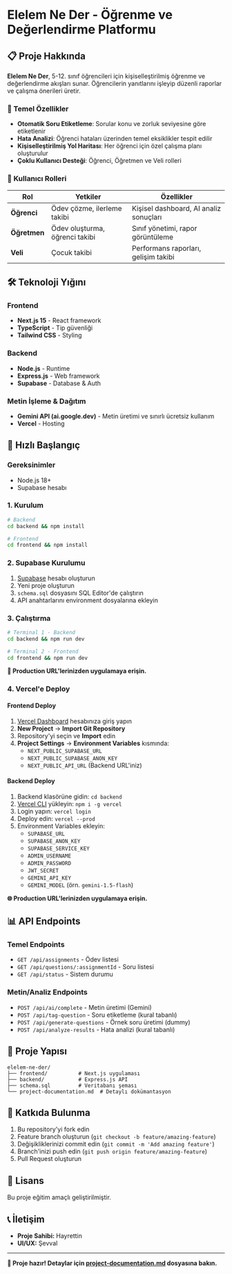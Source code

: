 # Elelem Ne Der - Öğrenme ve Değerlendirme Platformu

## 📋 Proje Hakkında

**Elelem Ne Der**, 5-12. sınıf öğrencileri için kişiselleştirilmiş öğrenme ve değerlendirme akışları sunar. Öğrencilerin yanıtlarını işleyip düzenli raporlar ve çalışma önerileri üretir.

### 🎯 Temel Özellikler

- **Otomatik Soru Etiketleme**: Sorular konu ve zorluk seviyesine göre etiketlenir
- **Hata Analizi**: Öğrenci hataları üzerinden temel eksiklikler tespit edilir
- **Kişiselleştirilmiş Yol Haritası**: Her öğrenci için özel çalışma planı oluşturulur
- **Çoklu Kullanıcı Desteği**: Öğrenci, Öğretmen ve Veli rolleri

### 👥 Kullanıcı Rolleri

| Rol | Yetkiler | Özellikler |
|-----|----------|------------|
| **Öğrenci** | Ödev çözme, ilerleme takibi | Kişisel dashboard, AI analiz sonuçları |
| **Öğretmen** | Ödev oluşturma, öğrenci takibi | Sınıf yönetimi, rapor görüntüleme |
| **Veli** | Çocuk takibi | Performans raporları, gelişim takibi |


## 🛠️ Teknoloji Yığını

### Frontend
- **Next.js 15** - React framework
- **TypeScript** - Tip güvenliği
- **Tailwind CSS** - Styling

### Backend
- **Node.js** - Runtime
- **Express.js** - Web framework
- **Supabase** - Database & Auth

### Metin İşleme & Dağıtım
- **Gemini API (ai.google.dev)** - Metin üretimi ve sınırlı ücretsiz kullanım
- **Vercel** - Hosting

## 🚀 Hızlı Başlangıç

### Gereksinimler
- Node.js 18+
- Supabase hesabı

### 1. Kurulum
```bash
# Backend
cd backend && npm install

# Frontend
cd frontend && npm install
```

### 2. Supabase Kurulumu
1. [Supabase](https://supabase.com) hesabı oluşturun
2. Yeni proje oluşturun
3. `schema.sql` dosyasını SQL Editor'de çalıştırın
4. API anahtarlarını environment dosyalarına ekleyin

### 3. Çalıştırma
```bash
# Terminal 1 - Backend
cd backend && npm run dev

# Terminal 2 - Frontend
cd frontend && npm run dev
```

**🎯 Production URL'lerinizden uygulamaya erişin.**

### 4. Vercel'e Deploy

#### Frontend Deploy
1. [Vercel Dashboard](https://vercel.com) hesabınıza giriş yapın
2. **New Project** → **Import Git Repository**
3. Repository'yi seçin ve **Import** edin
4. **Project Settings** → **Environment Variables** kısmında:
   - `NEXT_PUBLIC_SUPABASE_URL`
   - `NEXT_PUBLIC_SUPABASE_ANON_KEY`
   - `NEXT_PUBLIC_API_URL` (Backend URL'iniz)

#### Backend Deploy
1. Backend klasörüne gidin: `cd backend`
2. [Vercel CLI](https://vercel.com/cli) yükleyin: `npm i -g vercel`
3. Login yapın: `vercel login`
4. Deploy edin: `vercel --prod`
5. Environment Variables ekleyin:
   - `SUPABASE_URL`
   - `SUPABASE_ANON_KEY`
   - `SUPABASE_SERVICE_KEY`
   - `ADMIN_USERNAME`
   - `ADMIN_PASSWORD`
   - `JWT_SECRET`
   - `GEMINI_API_KEY`
   - `GEMINI_MODEL` (örn. `gemini-1.5-flash`)

**🌐 Production URL'lerinizden uygulamaya erişin.**

## 📊 API Endpoints

### Temel Endpoints
- `GET /api/assignments` - Ödev listesi
- `GET /api/questions/:assignmentId` - Soru listesi
- `GET /api/status` - Sistem durumu

### Metin/Analiz Endpoints
- `POST /api/ai/complete` - Metin üretimi (Gemini)
- `POST /api/tag-question` - Soru etiketleme (kural tabanlı)
- `POST /api/generate-questions` - Örnek soru üretimi (dummy)
- `POST /api/analyze-results` - Hata analizi (kural tabanlı)

## 📁 Proje Yapısı

```
elelem-ne-der/
├── frontend/          # Next.js uygulaması
├── backend/           # Express.js API
├── schema.sql         # Veritabanı şeması
└── project-documentation.md  # Detaylı dokümantasyon
```

## 🤝 Katkıda Bulunma

1. Bu repository'yi fork edin
2. Feature branch oluşturun (`git checkout -b feature/amazing-feature`)
3. Değişikliklerinizi commit edin (`git commit -m 'Add amazing feature'`)
4. Branch'inizi push edin (`git push origin feature/amazing-feature`)
5. Pull Request oluşturun

## 📝 Lisans

Bu proje eğitim amaçlı geliştirilmiştir.

## 📞 İletişim

- **Proje Sahibi:** Hayrettin
- **UI/UX:** Şevval

---

**🚀 Proje hazır! Detaylar için [project-documentation.md](project-documentation.md) dosyasına bakın.**
